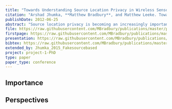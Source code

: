 ```yaml
---
title: "Towards Understanding Source Location Privacy in Wireless Sensor Networks through Fake Sources"
citation: "Arshad Jhumka, **Matthew Bradbury**, and Matthew Leeke. Towards Understanding Source Location Privacy in Wireless Sensor Networks through Fake Sources. In *11th IEEE International Conference on Trust, Security and Privacy in Computing and Communications (TrustCom)*, 760–768. June 2012. [doi:10.1109/TrustCom.2012.281](https://doi.org/10.1109/TrustCom.2012.281)."
publishDate: 2012-06-25
abstract: "Source location privacy is becoming an increasingly important property in wireless sensor network applications, such as asset monitoring. The original source location problem is to protect the location of a source in a wireless sensor network from a single distributed eavesdropper attack. Several techniques have been proposed to address the source location problem, where most of these apply some form of traffic analysis and engineering to provide enhanced privacy. One such technique, namely fake sources, has proved to be promising for providing source location privacy. Recent research has concentrated on investigating the efficiency of fake source approaches under various attacker models. In this paper, we (i) provide a novel formalisation of the source location privacy problem, (ii) prove the source location privacy problem to be NP-complete, and (iii) provide a heuristic that yields an optimal level of privacy under appropriate parameterisation. Crucially, the results presented show that fake sources can provide a high, sometimes optimal, level of privacy."
file: https://raw.githubusercontent.com/MBradbury/publications/master/papers/TrustCom2012.pdf
firstpage: https://raw.githubusercontent.com/MBradbury/publications/master/firstpages/TrustCom2012.svg
presentation: https://raw.githubusercontent.com/MBradbury/publications/master/presentations/TrustCom2012.pdf
bibtex: https://raw.githubusercontent.com/MBradbury/publications/master/bibtex/Jhumka_2012_TowardsUnderstandingSource.bib
extended_by: Jhumka_2015_Fakesourcebased
project: project-1-PhD
type: paper
paper_type: conference
---
```


<!-- readmore -->

## Importance

## Perspectives
